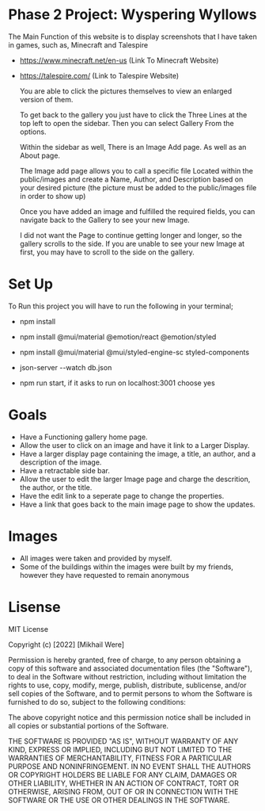 # Phase 2 Project: Wyspering Wyllows

The Main Function of this website is to display screenshots that I have taken in games, such as, Minecraft and Talespire

- https://www.minecraft.net/en-us (Link To Minecraft Website)
- https://talespire.com/ (Link to Talespire Website)

  You are able to click the pictures themselves to view an enlarged version of them.

  To get back to the gallery you just have to click the Three Lines at the top left to open the sidebar. Then you can select Gallery From the options.

  Within the sidebar as well, There is an Image Add page. As well as an About page.

  The Image add page allows you to call a specific file Located within the public/images and create a Name, Author, and Description based on your desired picture (the picture must be added to the public/images file in order to show up)

  Once you have added an image and fulfilled the required fields, you can navigate back to the Gallery to see your new Image.

  I did not want the Page to continue getting longer and longer, so the gallery scrolls to the side. If you are unable to see your new Image at first, you may have to scroll to the side on the gallery.

# Set Up

To Run this project you will have to run the following in your terminal;

- npm install
- npm install @mui/material @emotion/react @emotion/styled
- npm install @mui/material @mui/styled-engine-sc styled-components

- json-server --watch db.json
- npm run start, if it asks to run on localhost:3001 choose yes

# Goals

- Have a Functioning gallery home page.
- Allow the user to click on an image and have it link to a Larger Display.
- Have a larger display page containing the image, a title, an author, and a description of the image.
- Have a retractable side bar.
- Allow the user to edit the larger Image page and charge the descrition, the author, or the title.
- Have the edit link to a seperate page to change the properties.
- Have a link that goes back to the main image page to show the updates.

# Images

- All images were taken and provided by myself.
- Some of the buildings within the images were built by my friends, however they have requested to remain anonymous

# Lisense

MIT License

Copyright (c) [2022] [Mikhail Were]

Permission is hereby granted, free of charge, to any person obtaining a copy
of this software and associated documentation files (the "Software"), to deal
in the Software without restriction, including without limitation the rights
to use, copy, modify, merge, publish, distribute, sublicense, and/or sell
copies of the Software, and to permit persons to whom the Software is
furnished to do so, subject to the following conditions:

The above copyright notice and this permission notice shall be included in all
copies or substantial portions of the Software.

THE SOFTWARE IS PROVIDED "AS IS", WITHOUT WARRANTY OF ANY KIND, EXPRESS OR
IMPLIED, INCLUDING BUT NOT LIMITED TO THE WARRANTIES OF MERCHANTABILITY,
FITNESS FOR A PARTICULAR PURPOSE AND NONINFRINGEMENT. IN NO EVENT SHALL THE
AUTHORS OR COPYRIGHT HOLDERS BE LIABLE FOR ANY CLAIM, DAMAGES OR OTHER
LIABILITY, WHETHER IN AN ACTION OF CONTRACT, TORT OR OTHERWISE, ARISING FROM,
OUT OF OR IN CONNECTION WITH THE SOFTWARE OR THE USE OR OTHER DEALINGS IN THE
SOFTWARE.

